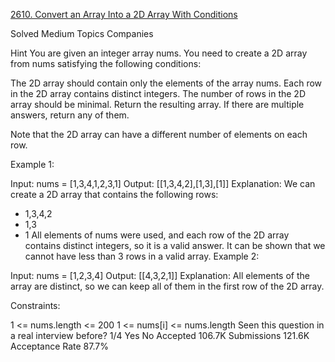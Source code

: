 [2610. Convert an Array Into a 2D Array With Conditions](https://leetcode.com/problems/convert-an-array-into-a-2d-array-with-conditions/?envType=daily-question&envId=2024-01-02)

Solved
Medium
Topics
Companies

Hint
You are given an integer array nums. You need to create a 2D array from nums satisfying the following conditions:

The 2D array should contain only the elements of the array nums.
Each row in the 2D array contains distinct integers.
The number of rows in the 2D array should be minimal.
Return the resulting array. If there are multiple answers, return any of them.

Note that the 2D array can have a different number of elements on each row.

Example 1:

Input: nums = [1,3,4,1,2,3,1]
Output: [[1,3,4,2],[1,3],[1]]
Explanation: We can create a 2D array that contains the following rows:

- 1,3,4,2
- 1,3
- 1
  All elements of nums were used, and each row of the 2D array contains distinct integers, so it is a valid answer.
  It can be shown that we cannot have less than 3 rows in a valid array.
  Example 2:

Input: nums = [1,2,3,4]
Output: [[4,3,2,1]]
Explanation: All elements of the array are distinct, so we can keep all of them in the first row of the 2D array.

Constraints:

1 <= nums.length <= 200
1 <= nums[i] <= nums.length
Seen this question in a real interview before?
1/4
Yes
No
Accepted
106.7K
Submissions
121.6K
Acceptance Rate
87.7%
